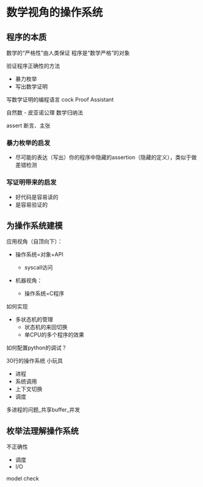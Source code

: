 # 数学视角的操作系统

## 程序的本质

数学的“严格性”由人类保证
程序是“数学严格”的对象

验证程序正确性的方法
- 暴力枚举
- 写出数学证明

写数学证明的编程语言 cock
Proof Assistant

自然数 - 皮亚诺公理
数学归纳法

assert 断言、主张

### 暴力枚举的启发
- 尽可能的表达（写出）你的程序中隐藏的assertion（隐藏的定义），类似于做差错检测

### 写证明带来的启发
- 好代码是容易读的
- 是容易验证的

## 为操作系统建模
应用视角（自顶向下）：
- 操作系统=对象+API
    - syscall访问

- 机器视角：
    - 操作系统=C程序

如何实现
- 多状态机的管理
    - 状态机的来回切换
    - 单CPU的多个程序的效果

如何配置python的调试？

30行的操作系统 小玩具
- 进程
- 系统调用
- 上下文切换
- 调度

多进程的问题_共享buffer_并发

## 枚举法理解操作系统
不正确性
- 调度
- I/O

model check